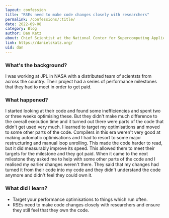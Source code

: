 ```yaml
---
layout: confession
title: "RSEs need to make code changes closely with researchers"
permalink: /confessions/:title/
date: 2022-09-08
category: Blog
author: Dan Katz
about: Chief Scientist at the National Center for Supercomputing Applications
link: https://danielskatz.org/
uid: dan
---
```

### What's the background?

I was working at JPL in NASA with a distributed team of scientsts from across the country. Their project had a series of performance milestones that they had to meet in order to get paid.

### What happened?

I started looking at their code and found some inefficiencies and spent two or three weeks optimising these. But they didn't make much difference to the overall execution time and it turned out there were parts of the code that didn't get used very much. I learned to target my optimisations and moved to some other parts of the code. Compilers in this era weren't very good at making automatic optimisations and I had to resort to some major restructuring and manual loop unrolling. This made the code harder to read, but it did measurably improve its speed. This allowed them to meet their targets for the milestone and they got paid. When it came to the next milestone they asked me to help with some other parts of the code and I realised my earlier changes weren't there. They said that my changes had turned it from their code into my code and they didn't understand the code anymore and didn't feel they could own it.

### What did I learn?

* Target your performance optimisations to things which run often.
* RSEs need to make code changes closely with researchers and ensure they still feel that they own the code.
